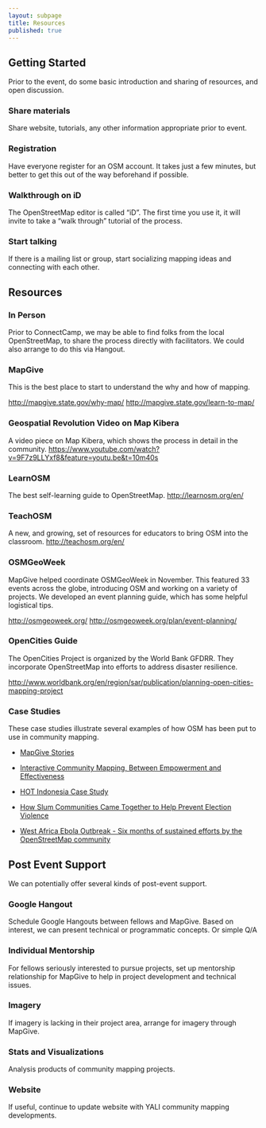 ```yaml
---
layout: subpage
title: Resources
published: true
---
```


## Getting Started

Prior to the event, do some basic introduction and sharing of resources, and open discussion. 

<!-- This may be most easily organized by setting up a quick website, which could be done by MapGive team. (Is there a ConnectCamp website? No, but there are two sites we can embed info on: yali.state.gov and an internal site for MWF alumni (off of the alumni.state.gov site)) -->

### Share materials

Share website, tutorials, any other information appropriate prior to event.

### Registration

Have everyone register for an OSM account. It takes just a few minutes, but better to get this out of the way beforehand if possible.

### Walkthrough on iD

The OpenStreetMap editor is called “iD”. The first time you use it, it will invite to take a “walk through” tutorial of the process.

### Start talking

If there is a mailing list or group, start socializing mapping ideas and connecting with each other.

## Resources

### In Person

Prior to ConnectCamp, we may be able to find folks from the local OpenStreetMap, to share the process directly with facilitators. We could also arrange to do this via Hangout.

### MapGive

This is the best place to start to understand the why and how of mapping.

http://mapgive.state.gov/why-map/
http://mapgive.state.gov/learn-to-map/

### Geospatial Revolution Video on Map Kibera

A video piece on Map Kibera, which shows the process in detail in the community.
https://www.youtube.com/watch?v=9F7z9LLYxf8&feature=youtu.be&t=10m40s

### LearnOSM

The best self-learning guide to OpenStreetMap.
http://learnosm.org/en/

### TeachOSM

A new, and growing, set of resources for educators to bring OSM into the classroom.
http://teachosm.org/en/

### OSMGeoWeek

MapGive helped coordinate OSMGeoWeek in November. This featured 33 events across the globe, introducing OSM and working on a variety of projects. We developed an event planning guide, which has some helpful logistical tips.

http://osmgeoweek.org/
http://osmgeoweek.org/plan/event-planning/

### OpenCities Guide

The OpenCities Project is organized by the World Bank GFDRR. They incorporate OpenStreetMap into efforts to address disaster resilience.

http://www.worldbank.org/en/region/sar/publication/planning-open-cities-mapping-project

<a name="case-studies"></a>
### Case Studies

These case studies illustrate several examples of how OSM has been put to use in community mapping.

* [MapGive Stories](http://mapgive.state.gov/stories/)

* [Interactive Community Mapping, Between Empowerment and Effectiveness](http://wbi.worldbank.org/wbi/document/interactive-community-mapping-between-empowerment-and-effectiveness)

* [HOT Indonesia Case Study](http://hot.openstreetmap.org/updates/2012-07-31_indonesian_project_report_get_it_while_its_hot)

* [How Slum Communities Came Together to Help Prevent Election Violence](http://www.mapkibera.org/blog/2013/03/21/how-slum-communities-came-together-to-help-prevent-election-violence/)

* [West Africa Ebola Outbreak - Six months of sustained efforts by the OpenStreetMap community](http://hotosm.org/updates/2014-09-27_geong_conference_west_africa_ebola_outbreak_six_months_of_sustained_efforts_by)

## Post Event Support

We can potentially offer several kinds of post-event support.

### Google Hangout

Schedule  Google Hangouts between fellows and MapGive. Based on interest, we can present technical or programmatic concepts. Or simple Q/A

### Individual Mentorship

For fellows seriously interested to pursue projects, set up mentorship relationship for MapGive to help in project development and technical issues.

### Imagery

If imagery is lacking in their project area, arrange for imagery through MapGive.

### Stats and Visualizations

Analysis products of community mapping projects.

### Website

If useful, continue to update website with YALI community mapping developments.



